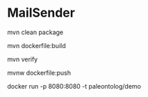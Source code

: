 # MailSender

mvn clean package

mvn dockerfile:build

mvn verify

mvnw dockerfile:push

docker run -p 8080:8080 -t paleontolog/demo

